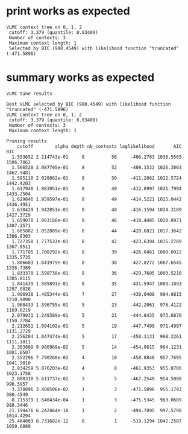 # print works as expected

    VLMC context tree on 0, 1, 2 
     cutoff: 3.379 (quantile: 0.03409)
     Number of contexts: 3 
     Maximum context length: 1 
     Selected by BIC (980.4549) with likelihood function "truncated" (-471.5896)

# summary works as expected

    VLMC tune results
    
    Best VLMC selected by BIC (980.4549) with likelihood function "truncated" (-471.5896)
    VLMC context tree on 0, 1, 2 
     cutoff: 3.379 (quantile: 0.03409)
     Number of contexts: 3 
     Maximum context length: 1 
    
    Pruning results
        cutoff        alpha depth nb_contexts loglikelihood       AIC       BIC
      1.553652 2.114743e-01     8          56     -406.2783 1036.5565 1506.7862
      1.566520 2.087705e-01     8          52     -409.1532 1026.3064 1462.9481
      1.595110 2.028862e-01     8          50     -411.2862 1022.5724 1442.4203
      1.617948 1.983051e-01     8          49     -412.8997 1021.7994 1433.2504
      1.629846 1.959597e-01     8          49     -414.5221 1025.0442 1436.4951
      1.638429 1.942851e-01     8          48     -416.1594 1024.3189 1427.3729
      1.659070 1.903160e-01     8          46     -418.4485 1020.8971 1407.1571
      1.685882 1.852809e-01     8          44     -420.6821 1017.3642 1386.8303
      1.727358 1.777533e-01     8          42     -423.6394 1015.2789 1367.9511
      1.771785 1.700292e-01     8          39     -426.0461 1008.0922 1335.5735
      1.806683 1.641979e-01     8          38     -427.8272 1007.6545 1326.7389
      1.833370 1.598738e-01     8          36     -429.7605 1003.5210 1305.8115
      1.841439 1.585891e-01     8          35     -431.5947 1003.1893 1297.0828
      1.906938 1.485344e-01     7          27     -438.0408  984.0815 1210.9090
      1.968433 1.396755e-01     5          23     -442.2061  976.4122 1169.8219
      2.079931 1.249389e-01     5          21     -444.8435  973.6870 1150.2784
      2.212651 1.094102e-01     5          19     -447.7499  971.4997 1131.2729
      2.256204 1.047474e-01     5          17     -450.1131  968.2261 1111.1811
      2.303889 9.986969e-02     5          14     -454.0615  964.1231 1081.8507
      2.552296 7.790260e-02     4          10     -458.8848  957.7695 1041.9010
      2.834259 5.876203e-02     4           8     -461.9353  955.8706 1023.1758
      2.880310 5.611737e-02     3           5     -467.2549  954.5098  996.5957
      3.378896 3.408506e-02     1           3     -471.5896  955.1793  980.4549
      8.715379 1.640434e-04     1           3     -475.5345  963.0689  988.3446
     21.194476 6.242464e-10     1           2     -494.7895  997.5790 1014.4294
     25.464063 8.731682e-12     0           1     -519.1294 1042.2587 1050.6880

